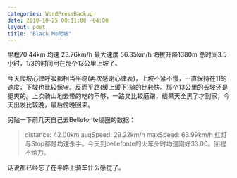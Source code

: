 ```yaml
--- 
categories: WordPressBackup
date: 2010-10-25 00:11:08 -04:00
layout: post
title: "Black Mo爬坡"
---
```

里程70.44km
均速 23.76km/h
最大速度 56.35km/h
海拔升降1380m
总时间3.5小时，1/3的时间用在那个13公里上坡了。

今天爬坡心律呼吸都相当平稳(再次感谢心律表)，上坡不紧不慢，一直保持在11的速度，下坡也比较保守。反而平路(缓上缓下)骑的比较快。那个13公里的长坡还是挺爽的。上次骑山地去带的吃的不够，一路又比较磨蹭，结果天全黑了才到家，今天出发比较晚，最后傍晚回来。

另贴一下前几天自己去Bellefonte绕圈的数据：

<blockquote>distance: 42.00km avgSpeed: 29.22km/h maxSpeed: 63.99km/h 红灯与Stop都是均速杀手。今天到bellefonte的火车头时均速刚好33.00。回程不给力。</blockquote>

话说都已经忘了在平路上骑车什么感觉了。
